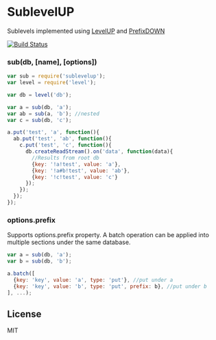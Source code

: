 # SublevelUP

Sublevels implemented using [LevelUP](https://github.com/Level/levelup) and [PrefixDOWN](https://github.com/cshum/prefixdown/)

[![Build Status](https://travis-ci.org/cshum/sublevelup.svg)](https://travis-ci.org/cshum/sublevelup)

### sub(db, [name], [options])
```js
var sub = require('sublevelup');
var level = require('level');

var db = level('db');

var a = sub(db, 'a');
var ab = sub(a, 'b'); //nested
var c = sub(db, 'c');

a.put('test', 'a', function(){
  ab.put('test', 'ab', function(){
    c.put('test', 'c', function(){
      db.createReadStream().on('data', function(data){
        //Results from root db
        {key: '!a!test', value: 'a'}, 
        {key: '!a#b!test', value: 'ab'},
        {key: '!c!test', value: 'c'}
      });
    });
  });
});
```

### options.prefix

Supports options.prefix property. A batch operation can be applied into multiple sections under the same database.

```js
var a = sub(db, 'a');
var b = sub(db, 'b');

a.batch([
  {key: 'key', value: 'a', type: 'put'}, //put under a
  {key: 'key', value: 'b', type: 'put', prefix: b}, //put under b
], ...);
```

## License

MIT
